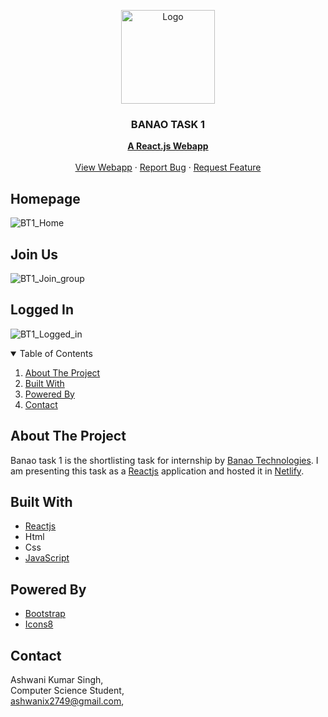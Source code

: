 <!-- PROJECT LOGO -->
<p align="center">
  <img src="https://github.com/Ashwani2529/React.js-Clone/assets/91582711/7999e45f-6e35-490e-b4c4-f860620f2393" alt="Logo" width="150" height="150">
  <h3 align="center">BANAO TASK 1</h3>

  <p align="center">
    <a href="https://reactjs.org/"><strong>A React.js Webapp</strong></a>
    <br />
    <br />
    <a href="https://atg-reactjs-clone.netlify.app">View Webapp</a>
    ·
    <a href="https://github.com/Ashwani2529/React.js-Clone/issues">Report Bug</a>
    ·
    <a href="https://github.com/Ashwani2529/React.js-Clone/issues">Request Feature</a>
  </p>
</p>
<h2>Homepage</h2>


![BT1_Home](https://github.com/Ashwani2529/React.js-Clone/assets/91582711/9c0cd56e-0ce7-4b07-9d15-1419081c20d9)


<h2>Join Us</h2>


![BT1_Join_group](https://github.com/Ashwani2529/React.js-Clone/assets/91582711/0ceeb0b6-6d34-4dd9-9cba-3573420175f3)


<h2>Logged In</h2>


![BT1_Logged_in](https://github.com/Ashwani2529/React.js-Clone/assets/91582711/aa3bb97b-4856-4521-8e8d-bc2c9a855f06)

<!-- TABLE OF CONTENTS -->
<details open="open">
  <summary>Table of Contents</summary>
  <ol>
    <li><a href="#about-the-project">About The Project</a></li>
    <li><a href="#built-with">Built With</a></li>
    <li><a href="#powered-by">Powered By</a></li>
    <li><a href="#contact">Contact</a></li>
  </ol>
</details>



<!-- ABOUT THE PROJECT -->
## About The Project

Banao task 1 is the shortlisting task for internship by [Banao Technologies](https://www.banao.tech/). I am presenting this task as a [Reactjs](https://reactjs.org/) application and hosted it in [Netlify](https://app.netlify.com/). 

## Built With

* [Reactjs](https://reactjs.org/)
* Html
* Css
* [JavaScript](https://www.javascript.com/)


## Powered By

* [Bootstrap](https://getbootstrap.com/)
* [Icons8](https://icons8.com/)



<!-- CONTACT -->
## Contact

Ashwani Kumar Singh,\
Computer Science Student,\
ashwanix2749@gmail.com,


